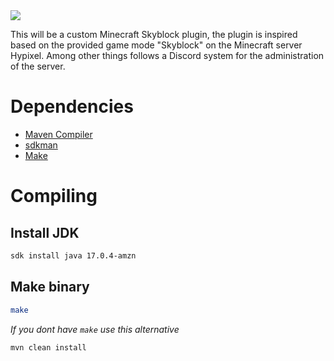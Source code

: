 <img src="https://hypixel.net/attachments/1619017238715-png.2502905/" />


This will be a custom Minecraft Skyblock plugin, the plugin is inspired based on the provided game mode "Skyblock" on the Minecraft server Hypixel. Among other things follows a Discord system for the administration of the server.

# Dependencies
 - [Maven Compiler](https://maven.apache.org/install.html)
 - [sdkman](https://sdkman.io/install)
 - [Make](https://www.gnu.org/software/make/)
 
 # Compiling
 
## Install JDK
 
 ```bash
sdk install java 17.0.4-amzn
```
 
 ## Make binary
 
 ```bash
 make
 ```
 
 <em>If you dont have `make` use this alternative</em>
 
 ```bash
 mvn clean install
 ```
 
